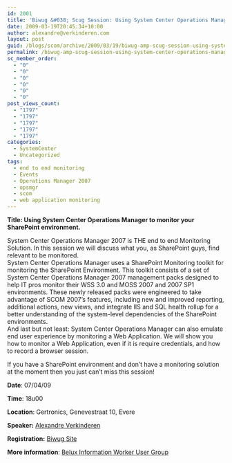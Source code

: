 ```yaml
---
id: 2001
title: 'Biwug &#038; Scug Session: Using System Center Operations Manager to monitor your SharePoint environment'
date: 2009-03-19T20:45:34+10:00
author: alexandre@verkinderen.com
layout: post
guid: /blogs/scom/archive/2009/03/19/biwug-amp-scug-session-using-system-center-operations-manager-to-monitor-your-sharepoint-environment.aspx
permalink: /biwug-amp-scug-session-using-system-center-operations-manager-to-monitor-your-sharepoint-environment-2/
sc_member_order:
  - "0"
  - "0"
  - "0"
  - "0"
  - "0"
  - "0"
post_views_count:
  - "1797"
  - "1797"
  - "1797"
  - "1797"
  - "1797"
categories:
  - SystemCenter
  - Uncategorized
tags:
  - end to end monitoring
  - Events
  - Operations Manager 2007
  - opsmgr
  - scom
  - web application monitoring
---
```

**Title: Using System Center Operations Manager to monitor your SharePoint environment.**

System Center Operations Manager 2007 is THE end to end Monitoring Solution. In this session we will discuss what you, as SharePoint guys, find relevant to be monitored.  
System Center Operations Manager uses a SharePoint Monitoring toolkit for monitoring the SharePoint Environment. This toolkit consists of a set of System Center Operations Manager 2007 management packs designed to help IT pros monitor their WSS 3.0 and MOSS 2007 and 2007 SP1 environments. These newly released packs were engineered to take advantage of SCOM 2007’s features, including new and improved reporting, additional actions, new views, and integrate IIS and SQL health rollup for a better understanding of the system-level dependencies of the SharePoint environments.  
And last but not least: System Center Operations Manager can also emulate end user experience by monitoring a Web Application. We will show you how to monitor a Web Application, even if it is require credentials, and how to record a browser session.

If you have a SharePoint environment and don’t have a monitoring solution at the moment then you just can’t miss this session!

**Date**: 07/04/09 

**Time**: 18u00 

**Location**: Gertronics, Genevestraat 10, Evere 

**Speaker:** <a href="http://scug.be/content/Aboutus.aspx" target="_blank">Alexandre Verkinderen</a>

**Registration:** [Biwug Site](http://biwug.be.sharepoint3.hostbasket.com/Lists/Register%20for%20the%20next%20event/AllItems.aspx)

**More information**: <a href="http://biwug.be/" target="_blank">Belux Information Worker User Group</a>